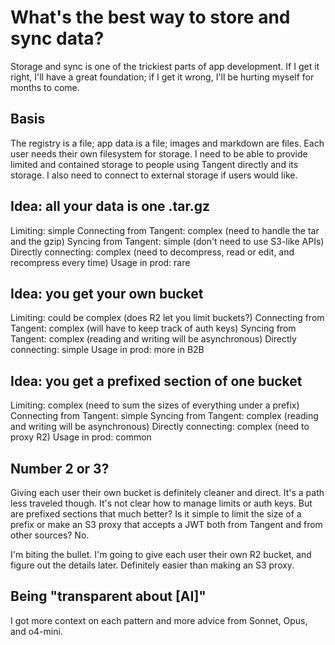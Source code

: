 # What's the best way to store and sync data?

Storage and sync is one of the trickiest parts of app development. If I get it right, I'll have a great foundation; if I get it wrong, I'll be hurting myself for months to come.

## Basis

The registry is a file; app data is a file; images and markdown are files. Each user needs their own filesystem for storage. I need to be able to provide limited and contained storage to people using Tangent directly and its storage. I also need to connect to external storage if users would like.

## Idea: all your data is one .tar.gz

Limiting: simple
Connecting from Tangent: complex (need to handle the tar and the gzip)
Syncing from Tangent: simple (don't need to use S3-like APIs)
Directly connecting: complex (need to decompress, read or edit, and recompress every time)
Usage in prod: rare

## Idea: you get your own bucket

Limiting: could be complex (does R2 let you limit buckets?)
Connecting from Tangent: complex (will have to keep track of auth keys)
Syncing from Tangent: complex (reading and writing will be asynchronous)
Directly connecting: simple
Usage in prod: more in B2B

## Idea: you get a prefixed section of one bucket

Limiting: complex (need to sum the sizes of everything under a prefix)
Connecting from Tangent: simple
Syncing from Tangent: complex (reading and writing will be asynchronous)
Directly connecting: complex (need to proxy R2)
Usage in prod: common

## Number 2 or 3?

Giving each user their own bucket is definitely cleaner and direct. It's a path less traveled though. It's not clear how to manage limits or auth keys. But are prefixed sections that much better? Is it simple to limit the size of a prefix or make an S3 proxy that accepts a JWT both from Tangent and from other sources? No.

I'm biting the bullet. I'm going to give each user their own R2 bucket, and figure out the details later. Definitely easier than making an S3 proxy.

## Being "transparent about [AI]"

I got more context on each pattern and more advice from Sonnet, Opus, and o4-mini.
